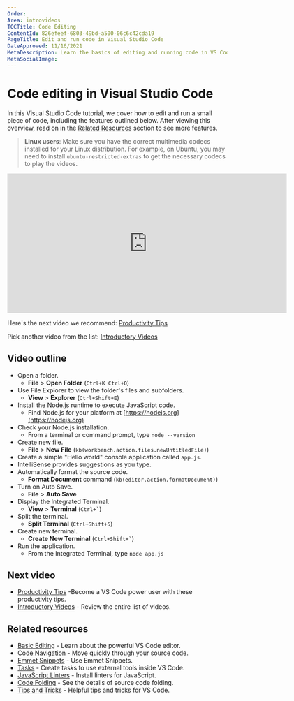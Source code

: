 ```yaml
---
Order:
Area: introvideos
TOCTitle: Code Editing
ContentId: 826efeef-6803-49bd-a500-06c6c42cda19
PageTitle: Edit and run code in Visual Studio Code
DateApproved: 11/16/2021
MetaDescription: Learn the basics of editing and running code in VS Code.
MetaSocialImage:
---
```


# Code editing in Visual Studio Code

In this Visual Studio Code tutorial, we cover how to edit and run a small piece of code, including the features outlined below. After viewing this overview, read on in the [Related Resources](/docs/introvideos/codeediting.md#related-resources) section to see more features.

> **Linux users**: Make sure you have the correct multimedia codecs installed for your Linux distribution. For example, on Ubuntu, you may need to install `ubuntu-restricted-extras` to get the necessary codecs to play the videos.

<iframe src="https://www.microsoft.com/videoplayer/embed/RE4M6Vx" width="640" height="320" allowFullScreen="true" frameBorder="0" title="Code editing in Visual Studio Code"></iframe>

Here's the next video we recommend: [Productivity Tips](/docs/introvideos/productivity.md)

Pick another video from the list: [Introductory Videos](/docs/getstarted/introvideos.md)

## Video outline

- Open a folder.
  - **File** > **Open Folder** (`Ctrl+K Ctrl+O`)
- Use File Explorer to view the folder's files and subfolders.
  - **View** > **Explorer** (`Ctrl+Shift+E`)
- Install the Node.js runtime to execute JavaScript code.
  - Find Node.js for your platform at [https://nodejs.org](https://nodejs.org)
- Check your Node.js installation.
  - From a terminal or command prompt, type `node --version`
- Create new file.
  - **File** > **New File** (`kb(workbench.action.files.newUntitledFile)`)
- Create a simple "Hello world" console application called `app.js`.
- IntelliSense provides suggestions as you type.
- Automatically format the source code.
  - **Format Document** command (`kb(editor.action.formatDocument)`)
- Turn on Auto Save.
  - **File** > **Auto Save**
- Display the Integrated Terminal.
  - **View** > **Terminal** (`` Ctrl+` ``)
- Split the terminal.
  - **Split Terminal** (`Ctrl+Shift+5`)
- Create new terminal.
  - **Create New Terminal** (`` Ctrl+Shift+` ``)
- Run the application.
  - From the Integrated Terminal, type `node app.js`

## Next video

- [Productivity Tips](/docs/introvideos/productivity.md) -Become a VS Code power user with these productivity tips.
- [Introductory Videos](/docs/getstarted/introvideos.md) - Review the entire list of videos.

## Related resources

- [Basic Editing](/docs/editor/codebasics.md) - Learn about the powerful VS Code editor.
- [Code Navigation](/docs/editor/editingevolved.md) - Move quickly through your source code.
- [Emmet Snippets](/docs/languages/html.md#emmet-snippets) - Use Emmet Snippets.
- [Tasks](/docs/editor/tasks.md) - Create tasks to use external tools inside VS Code.
- [JavaScript Linters](/docs/languages/javascript.md#linters) - Install linters for JavaScript.
- [Code Folding](/docs/editor/codebasics.md#folding) - See the details of source code folding.
- [Tips and Tricks](/docs/getstarted/tips-and-tricks.md) - Helpful tips and tricks for VS Code.
